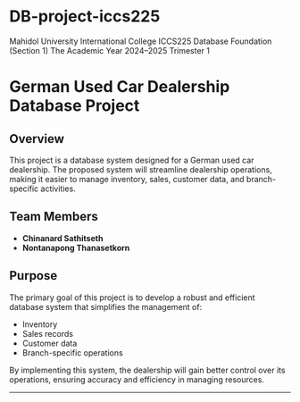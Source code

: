 # DB-project-iccs225

Mahidol University International College
ICCS225 Database Foundation (Section 1)
The Academic Year 2024–2025 Trimester 1

# German Used Car Dealership Database Project

## Overview
This project is a database system designed for a German used car dealership. The proposed system will streamline dealership operations, making it easier to manage inventory, sales, customer data, and branch-specific activities.


## Team Members
- **Chinanard Sathitseth**
- **Nontanapong Thanasetkorn**

## Purpose
The primary goal of this project is to develop a robust and efficient database system that simplifies the management of:
- Inventory
- Sales records
- Customer data
- Branch-specific operations

By implementing this system, the dealership will gain better control over its operations, ensuring accuracy and efficiency in managing resources.

---
